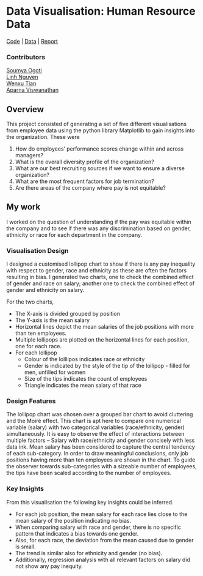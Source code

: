 # Data Visualisation: Human Resource Data
[Code](https://github.com/SoumyaO/data-viz-equitable-pay-analysis/blob/main/Group%206%20_SMM635_code.py) | [Data](https://github.com/SoumyaO/data-viz-equitable-pay-analysis/tree/main/dataset) | [Report](https://github.com/SoumyaO/data-viz-equitable-pay-analysis/blob/main/Group%206_SMM635_Executive%20Summary.pdf)

### Contributors
[Soumya Ogoti](https://github.com/SoumyaO)  
[Linh Nguyen](https://github.com/jill-data)  
[Wenxu Tian](https://github.com/Wayne599)  
[Aparna Viswanathan](https://github.com/aparnav97)  

## Overview
This project consisted of generating a set of five different visualisations from employee data using the python library Matplotlib to gain insights into the organization. These were
1. How do employees’ performance scores change within and across
managers?  
2. What is the overall diversity profile of the organization?  
3. What are our best recruiting sources if we want to ensure a diverse
organization?  
4. What are the most frequent factors for job termination?  
5. Are there areas of the company where pay is not equitable?

## My work
I worked on the question of understanding if the pay was equitable within the company and to see if there was any discrimination based on gender, ethnicity or race for each department in the company.

### Visualisation Design
I designed a customised lollipop chart to show if there is any pay inequality with respect to
gender, race and ethnicity as these are often the factors resulting in bias. I generated two charts, one to check the combined effect of gender and race on salary; another one to check the combined effect of gender and ethnicity on salary.

For the two charts, 
- The X-axis is divided grouped by position
- The Y-axis is the mean salary
- Horizontal lines depict the mean salaries of the job positions with more than ten employees. 
- Multiple lollipops are plotted on the horizontal lines for each position, one for each race.
- For each lollipop  
  * Colour of the lolllipos indicates race or ethnicity  
  * Gender is indicated by the style of the tip of the lollipop - filled for men, unfilled for women  
  * Size of the tips indicates the count of employees  
  * Triangle indicates the mean salary of that race  

### Design Features
The lollipop chart was chosen over a grouped bar chart to avoid cluttering and the Moiré effect. This chart is apt here to compare one numerical variable (salary) with two categorical variables (race/ethnicity, gender) simultaneously. It is easy to observe the effect of interactions between multiple factors – Salary with race/ethnicity and gender concisely with less data ink. Mean salary has been considered to capture the central tendency of each sub-category. In order to draw meaningful conclusions, only job positions having more than ten employees are shown in the chart. To guide the observer towards sub-categories with a sizeable number of employees, the tips have been scaled according to the number of employees.

### Key Insights
From this visualisation the following key insights could be inferred.
- For each job position, the mean salary for each race lies close to the mean salary of the position indicating no bias. 
- When comparing salary with race and gender, there is no specific pattern that indicates a bias towards one gender. 
- Also, for each race, the deviation from the mean caused due to gender is small. 
- The trend is similar also for ethnicity and gender (no bias). 
- Additionally, regression analysis with all relevant factors on salary did not show any pay inequity.
